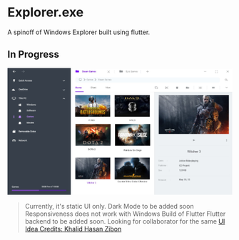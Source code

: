 # Explorer.exe

A spinoff of Windows Explorer built using flutter.


## In Progress

![A](/assets/images/explorer.jpg)


>Currently, it's static UI only.
>Dark Mode to be added soon
>Responsiveness does not work with Windows Build of Flutter
>Flutter backend to be added soon. Looking for collaborator for the same
[UI Idea Credits: Khalid Hasan Zibon](https://dribbble.com/shots/3233281-Windows-10-File-Explorer-Adobe-XD-Freebie)
